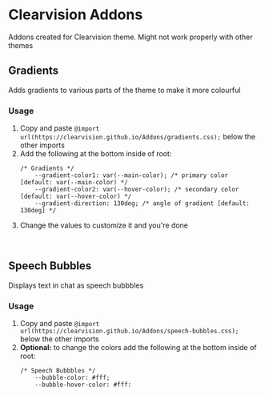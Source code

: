 # Clearvision Addons
<p>Addons created for Clearvision theme. Might not work properly with other themes</p>

<h2>Gradients</h2>
<p>Adds gradients to various parts of the theme to make it more colourful</p>

<h3>Usage</h3>
<ol>
  <li>Copy and paste <code>@import url(https://clearvision.github.io/Addons/gradients.css);</code> below the other imports</li>
  <li>Add the following at the bottom inside of root: 
    <pre><code>/* Gradients */
    --gradient-color1: var(--main-color); /* primary color [default: var(--main-color) */
    --gradient-color2: var(--hover-color); /* secondary color [default: var(--hover-color) */
    --gradient-direction: 130deg; /* angle of gradient [default: 130deg] */</code></pre></li>
  <li>Change the values to customize it and you're done</li>
</ol>
<br>
<h2>Speech Bubbles</h2>
<p>Displays text in chat as speech bubbbles</p>
<h3>Usage</h3>
<ol>
  <li>Copy and paste <code>@import url(https://clearvision.github.io/Addons/speech-bubbles.css);</code> below the other imports</li>
  <li><b>Optional:</b> to change the colors add the following at the bottom inside of root: 
    <pre><code>/* Speech Bubbbles */
    --bubble-color: #fff;
    --bubble-hover-color: #fff:</code></pre></li>
</ol>

